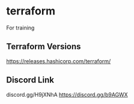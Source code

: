 # terraform
For training

## Terraform Versions
https://releases.hashicorp.com/terraform/


## Discord Link
discord.gg/H9jXNhA
https://discord.gg/b9AGWX
